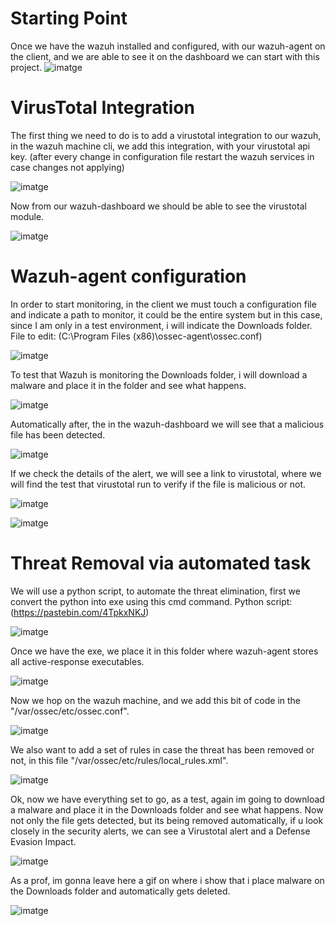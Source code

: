 # Starting Point

Once we have the wazuh installed and configured, with our wazuh-agent on the client, and we are able to see it on the dashboard
we can start with this project.
![imatge](/images/1.png)


# VirusTotal Integration

The first thing we need to do is to add a virustotal integration to our wazuh, in the wazuh machine cli, we add this integration,
with your virustotal api key. (after every change in configuration file restart the wazuh services in case changes not applying)

![imatge](/images/2.png)


Now from our wazuh-dashboard we should be able to see the virustotal module.

![imatge](/images/3.png)



# Wazuh-agent configuration

In order to start monitoring, in the client we must touch a configuration file and indicate a path to monitor, it could be the entire system but in this case, 
since I am only in a test environment, i will indicate the Downloads folder.
File to edit: (C:\Program Files (x86)\ossec-agent\ossec.conf)


![imatge](/images/4.png)

To test that Wazuh is monitoring the Downloads folder, i will download a malware and place it in the folder and see what happens.


![imatge](/images/das.png)


Automatically after, the in the wazuh-dashboard we will see that a malicious file has been detected.


![imatge](/images/6.png)


If we check the details of the alert, we will see a link to virustotal, where we will find the test that virustotal run to verify if the file is malicious or not.


![imatge](/images/7.png)

![imatge](/images/8.png)


# Threat Removal via automated task

We will use a python script, to automate the threat elimination, first we convert the python into exe using this cmd command.
Python script: (https://pastebin.com/4TpkxNKJ)

![imatge](/images/9.png)


Once we have the exe, we place it in this folder where wazuh-agent stores all active-response executables.

![imatge](/images/10.png)


Now we hop on the wazuh machine, and we add this bit of code in the "/var/ossec/etc/ossec.conf".

![imatge](/images/11.png)


We also want to add a set of rules in case the threat has been removed or not, in this file "/var/ossec/etc/rules/local_rules.xml".

![imatge](/images/12.png)


Ok, now we have everything set to go, as a test, again im going to download a malware and place it in the Downloads folder and see what happens.
Now not only the file gets detected, but its being removed automatically, if u look closely in the security alerts, we can see a Virustotal alert and a Defense Evasion Impact.


![imatge](/images/13.png)


As a prof, im gonna leave here a gif on where i show that i place malware on the Downloads folder and automatically gets deleted.


![imatge](/images/15.png)
